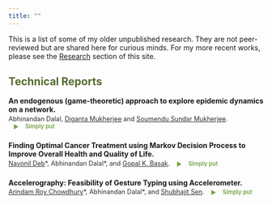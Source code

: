 ```yaml
---
title: ""
---
```


<!-- Icon stylesheets (safe to keep here; remove if your theme already loads them) -->
<link rel="stylesheet" href="https://cdn.jsdelivr.net/gh/jpswalsh/academicons@1/css/academicons.min.css">
<link rel="stylesheet" href="https://cdnjs.cloudflare.com/ajax/libs/font-awesome/6.5.0/css/all.min.css"/>

<style>
  /* Publication layout (same feel as your research page) */
  .pub { margin: .9rem 0 1.4rem; }
  .pub .title { font-weight: 600; font-size: 1em; }
  .pub .meta { font-size: .9em; opacity: .9; margin-top: .15rem; }

  /* Olive theme */
  :root {
    --olive-color: rgb(102, 153, 51);
  }
  .olive-word { color: var(--olive-color); }

  /* “Simply put” — inline label; body opens below */
  details.simple {
    display: inline;
    margin-left: .6rem;
    color: var(--olive-color);
  }
  details.simple > summary {
    cursor: pointer;
    list-style: none;
    display: inline-flex;
    align-items: center;
    gap: .4rem;
    font-weight: 600;
    font-size: 0.9em;
  }
  details.simple > summary::before {
    content: "▶";
    display: inline-block;
    transform: translateY(1px);
    transition: transform .15s;
  }
  details.simple[open] > summary::before { transform: rotate(90deg); }
  details.simple .body {
    display: block;
    font-size: .9rem;
    line-height: 1.35;
    color: #444;
    margin: .4rem 0 .2rem 1.4rem;
    max-width: 68ch;
  }

  /* Responsive (kept from your snippet) */
  .content-container { display: flex; align-items: flex-start; }
  .text-container { flex-grow: 1; }
  .side-image {
    margin-top: 5px;
    margin-left: 30px;
    max-width: 40%;
    border-radius: 2%;
    overflow: hidden;
  }
  @media (max-width: 768px) {
    .side-image {
      max-width: 100%;
      margin-left: 0;
      margin-bottom: 20px;
    }
    .content-container { flex-direction: column; }
  }
</style>

This is a list of some of my older unpublished research. 
They are not peer-reviewed but are shared here for curious minds. 
For my more recent works, please see the 
<a href="/research/">Research</a> section of this site.

<h2 style="color: #556B2F;">Technical Reports</h2>

<div class="pub">
  <div class="title">
    <span style="font-weight: bold;">
      <strong>An endogenous (game-theoretic) approach to explore epidemic dynamics on a network.</strong>
      <a href="https://drive.google.com/file/d/1e69HklrFemK6LzB8KZ_QViD9XuksI7Df/view" aria-label="Google Drive">
        <i class="fab fa-google-drive"></i>
      </a>
      <!-- Optional GitHub icon if you add a repo later
      <a href="https://github.com/USER/REPO" aria-label="GitHub repository"><i class="fab fa-github"></i></a>
      -->
    </span>
  </div>
  <div class="meta">
    Abhinandan Dalal,
    <a href="https://isi.irins.org/profile/111450">Diganta Mukherjee</a> and
    <a href="https://soumendu041.gitlab.io/">Soumendu Sundar Mukherjee</a>.
    <details class="simple">
      <summary><i class="ai ai-open-access ai"></i> Simply put</summary>
      <div class="body">Add your short, friendly summary here.</div>
    </details>
  </div>
</div>

<div class="pub">
  <div class="title">
    <span style="font-weight: bold;">
      <strong>Finding Optimal Cancer Treatment using Markov Decision Process to Improve Overall Health and Quality of Life.</strong>
      <a href="https://arxiv.org/abs/2011.13960" aria-label="arXiv">
        <i class="ai ai-arxiv ai"></i>
      </a>
      <!-- <a href="https://github.com/USER/REPO" aria-label="GitHub repository"><i class="fab fa-github"></i></a> -->
    </span>
  </div>
  <div class="meta">
    <a href="https://www.linkedin.com/in/navonil-deb-06939b1b4/">Navonil Deb</a>*,
    Abhinandan Dalal*, and
    <a href="https://isi.irins.org/profile/111458">Gopal K. Basak</a>.
    <details class="simple">
      <summary><i class="ai ai-open-access ai"></i> Simply put</summary>
      <div class="body">Add your short, friendly summary here.</div>
    </details>
  </div>
</div>

<div class="pub">
  <div class="title">
    <span style="font-weight: bold;">
      <strong>Accelerography: Feasibility of Gesture Typing using Accelerometer.</strong>
      <a href="https://arxiv.org/abs/2003.14310" aria-label="arXiv">
        <i class="ai ai-arxiv ai"></i>
      </a>
      <!-- <a href="https://github.com/USER/REPO" aria-label="GitHub repository"><i class="fab fa-github"></i></a> -->
    </span>
  </div>
  <div class="meta">
    <a href="https://ieor.columbia.edu/content/arindam-roy-chowdhury">Arindam Roy Chowdhury</a>*,
    Abhinandan Dalal*, and
    <a href="https://statistics.sciences.ncsu.edu/people/ssen8/">Shubhajit Sen</a>.
    <details class="simple">
      <summary><i class="ai ai-open-access ai"></i> Simply put</summary>
      <div class="body">Add your short, friendly summary here.</div>
    </details>
  </div>
</div>

<!-- 
<div class="pub">
  <div class="title">
    <span style="font-weight: bold;">
      <strong>Feasibility of Transparent Price Discovery in Tea through Auction in India.</strong>
      <a href="https://www.mcxindia.com/docs/default-source/about-us/commodity-insights-yearbook/2019/02-emerging-trends/feasibility-of-transparent-price-discovery-in-tea-through-auction-in-india-dr-diganta-mukherjee-mr-abhinandan-dalal-and-mr-subhrajyoty-roy.pdf?sfvrsn=ab5bb390_2" aria-label="PDF">
        <i class="fa-solid fa-book"></i>
      </a>
    </span>
  </div>
  <div class="meta">
    <a href="https://isi.irins.org/profile/111450">Diganta Mukherjee</a>,
    Abhinandan Dalal, and
    <a href="https://www.statwizard.in/">Subhrajyoty Roy</a>.
    <em>Commodity Insights Yearbook 2019, Multi Commodity Exchange of India Ltd.</em>
    <details class="simple">
      <summary><i class="ai ai-open-access ai"></i> Simply put</summary>
      <div class="body">Add your short, friendly summary here.</div>
    </details>
  </div>
</div>
-->
